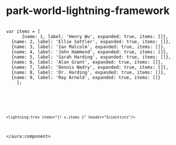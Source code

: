 # park-world-lightning-framework

<code>
var items = [
      {name: 1, label: 'Henry Wu', expanded: true, items: []},
  {name: 2, label: 'Ellie Sattler', expanded: true, items: []},
  {name: 3, label: 'Ian Malcolm', expanded: true, items: []},
  {name: 4, label: 'John Hammond', expanded: true, items: []},
  {name: 5, label: 'Sarah Harding', expanded: true, items: []},
  {name: 6, label: 'Alan Grant', expanded: true, items: []},
  {name: 7, label: 'Dennis Nedry', expanded: true, items: []},
  {name: 8, label: 'Dr. Harding', expanded: true, items: []},
  {name: 9, label: 'Ray Arnold', expanded: true, items: []}
    ];
 </code>
 
 <code>
<aura:component implements="flexipage:availableForAllPageTypes">
  <aura:handler name="init" value="{!this}" action="{!c.init}" />
    <aura:attribute name="items" type="Object" access="PRIVATE"/>

    <lightning:tree items="{! v.items }" header="Scientists"/>
</aura:component>
</code>
